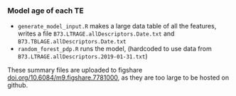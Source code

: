 ### Model age of each TE

- `generate_model_input.R` makes a large data table of all the features, writes a file `B73.LTRAGE.allDescriptors.Date.txt` and `B73.TBLAGE.allDescriptors.Date.txt`
- `random_forest_pdp.R` runs the model, (hardcoded to use data from `B73.LTRAGE.allDescriptors.2019-01-31.txt`)


These summary files are uploaded to figshare [doi.org/10.6084/m9.figshare.7781000](doi.org/10.6084/m9.figshare.7781000), as they are too large to be hosted on github.
